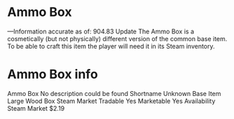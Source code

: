# Ammo Box

—Information accurate as of: 904.83 Update
The Ammo Box is a cosmetically (but not physically) different version of the common base item. To be able to craft this item the player will need it in its Steam inventory.
# Ammo Box info

Ammo Box
No description could be found
Shortname
Unknown
Base Item
Large Wood Box
Steam Market
Tradable
Yes
Marketable
Yes
Availability
Steam Market
$2.19

